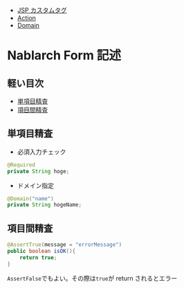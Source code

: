 - [JSP カスタムタグ](./jsp.md)
- [Action](./action.md)
- [Domain](./domain.md)

# Nablarch Form 記述

## 軽い目次

- [単項目精査](#単項目精査)
- [項目間精査](#項目間精査)

## 単項目精査

- 必須入力チェック

```java
@Required
private String hoge;
```

- ドメイン指定

```java
@Domain("name")
private String hogeName;
```

## 項目間精査

```java
@AssertTrue(message = "errorMessage")
public boolean isOK(){
    return true;
}
```

`AssertFalse`でもよい。その際は`true`が return されるとエラー
